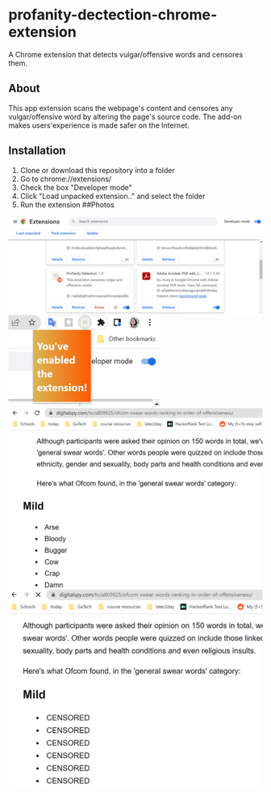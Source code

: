 # profanity-dectection-chrome-extension
A Chrome extension that detects vulgar/offensive words and censores them.
## About
This app extension scans the webpage's content and censores any vulgar/offensive word by altering the page's source code. The add-on makes users'experience is made safer on the Internet.
## Installation
1. Clone or download this repository into a folder
2. Go to chrome://extensions/
3. Check the box "Developer mode"
4. Click "Load unpacked extension.." and select the folder
5. Run the extension
##Photos
<img src="illustration/extension.png" width="800px">


<img src="illustration/extensionIcon.png" width="300px">


<img src="illustration/webscreenshot.png" width="550px">


<img src="illustration/censored.png" width="600px">

